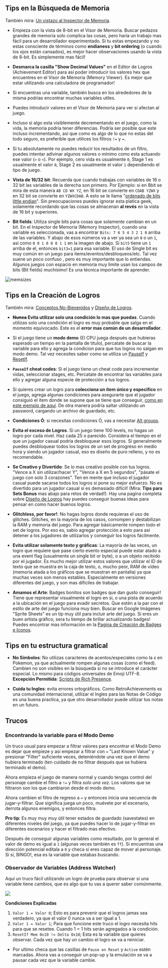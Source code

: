 ## Tips en la Búsqueda de Memoria

También mira: [Un vistazo al Inspector de Memoria](/es/developer-docs/memory-inspector.html).

- Empieza con la vista de 8-bit en el Visor de Memoria. Buscar pedazos grandes de memoria solo complica las cosas, pero haría un trabajo mas fácil para un desarrollador experimentado. Si tu estas empezando y no estas consciente de términos como **endianess** y **bit ordering** (o cuando los ojos están cansados), es mejor hacer observaciones usando la vista de 8-bit. Es simplemente mas fácil!

- **Desmarca la casilla "Show Decimal Values"** en el Editor de Logros (Achievement Editor) para así poder introducir los valores hex que encuentres en el Visor de Memoria (Memory Viewer). Es mejor que estar utilizando una calculadora de programador!

- Si encuentras una variable, también busca en los alrededores de la misma podrías encontrar muchas variables utiles.

- Puedes introducir valores en el Visor de Memoria para ver si afectan al juego.

- Incluso si algo esta visiblemente decrementando en el juego, como la vida, la memoria podría tener diferencias. Podría ser posible que este incluso incrementando, así que como es algo de lo que no estas del todo seguro, es preferible que utilices los filtros `!=` y `=`.

- Si tu absolutamente no puedes reducir los resultados de un filtro, puedes intentar adivinar algunos valores o mínimo como esta actuando ese valor (`>` o `<`). Por ejemplo, cero vida es usualmente `0`, Stage 1 es usualmente el valor `0`, Stage 2 es usualmente el valor `1` dependiendo el tipo de juego.

- **Vista de 16/32 bit**: Recuerda que cuando trabajas con variables de 16 o 32 bit las variables de la derecha son primero. Por Ejemplo: si en 8bit se mira de esta manera `AB CD WX YZ`, en 16 bit se convierte en `CDAB YZWX` y en 32 bit se convierte en `YZWXCDAB`. A esto se le llama "[ordenado de bits little endian](https://es.wikipedia.org/wiki/Little_endian)". Sin preocupaciones puedes ignorar esta platica geek, solamente recordando que las cosas se almacenan **al revés** en la vista de 16 bit y superiores.

- **Bit fields**: Utiliza single bits para cosas que solamente cambian en un bit. En el Inspector de Memoria (Memory Inspector), cuando una variable es seleccionada, vas a encontrar `Bits: 7 6 5 4 3 2 1 0` arriba de las variables. Y abajo de esos números va a ver ya sea un `0` o un `1`, así como `0 0 1 0 0 0 1 1` en la imagen de abajo. Si `bit5` tiene un `1` arriba de el, entonces `bit3=1` para esa variable. El uso de Single bit es muy común en un juego para items/eventos/desbloqueos/etc. Tal vez suene un poco confuso , pero es muy importante que lo entiendas. Algunos juegos con espacio en memoria muy limite usan los campos de bits (Bit fields) muchísimo! Es una técnica importante de aprender.

![memsizes](https://user-images.githubusercontent.com/32680403/45276439-8cbf6580-b47f-11e8-803c-7e7e391a9e55.png)

## Tips en la Creación de Logros

También mira: [Conceptos No-Bievenidos](/es/guidelines/developers/code-of-conduct.html#conceptos-no-bienvenidos) y [Diseño de Logros](/es/developer-docs/achievement-design.html).

- **~~Nunca~~ Evita utilizar solo una condición lo mas que puedas**. Cuando utilizas solo una condición el logro es muy probable que salga en el momento equivocado. Este es el **error mas común de un desarrollador**.

- Si el juego tiene un **modo demo** (El CPU juega después que hubieras esperado un tiempo en la pantalla de titulo), percatate de buscar la variable para ello y agrega la condicion para que tus logros no salgan en modo demo. Tal vez necesites saber como se utiliza un [PauseIf](/es/orphaned/achievement-logic-features.html#pauseif) y [ResetIf](/es/orphaned/achievement-logic-features.html#resetif).

- **`PauseIf` cheat codes**: Si el juego tiene un cheat code para incrementar vidas, seleccionar stages, etc. Percatate de encontrar las variables para ello y agregar alguna especie de protección a tus logros.

- Si quieres crear un logro para **colecciona un ítem único y especifico** en el juego, agrega algunas condiciones para asegurarte que el jugador consiguió el ítem donde se supone que se tiene que conseguir, [como en este ejemplo de aquí](/es/developer-docs/achievement-templates.html#colecciona-un-item-en-un-nivel-en-especifico). De otra manera podría saltar utilizando un password, cargando un archivo de guardado, etc.

- **Condiciones Ó**: si necesitas condiciones Ó, vas a necesitar [Alt groups](/es/orphaned/achievement-logic-features.html#alt-groups).

- **Evita el exceso de Logros**. Si un juego tiene 100 levels, no hagas un logro por cada nivel. Haz cada 25 o parecido. Considera el tiempo en el que un jugador casual podría desbloquear esos logros. Si generalmente puedes desbloquear todos los logros de un set de progreso en medio hora y siendo un jugador casual, eso es diseño de puro relleno, y no es recomendable.

- **Se Creativo y Divertido**: Se lo mas creativo posible con tus logros. "Vence a X sin utilizar/hacer Y", "Vence a X en 5 segundos", "pásate el juego con solo 3 corazones". Ten en mente que incluso el jugador casual puede sacarse todos los logros si pone su mejor esfuerzo. No es divertido para un jugador casual si es demasiado difícil! (Mira: **Tips para Sets Bonus** mas abajo para retos de verdad!). Hay una pagina completa sobre [Diseño de Logros](/es/developer-docs/achievement-design.html) hay puedes conseguir buenas ideas para pensar en como hacer buenos logros.

- **Glitchless, por favor!**: No hagas logros donde requieras el uso de glitches. Glitches, en la mayoría de los casos, corrompen y destabilizan la RAM y memoria del juego. Para agregar básicamente rompen todo el set de logros. Por eso es, sabio agregar protección a esto para así detener a los jugadores de utilizarlos y conseguir los logros fácilmente.

- **Evita utilizar solamente texto y gráficas**: La mayoría de las veces, un logro que requiere que pase cierto evento especial puede estar atado a una event flag (usualmente un single bit or byte), o a un objeto recibido por el jugador. Es mucho mejor utilizar estos valores que utilizar el ID de texto que se muestra en la caja de texto, o, mucho peor, RAM de vídeo (memoria atada a los gráficos que se muestran en pantalla) ya que muchas veces son menos estables. Especialmente en versiones diferentes del juego, y son mas difíciles de trabajar.

- **Amamos el Arte**: Badges bonitos son badges que dan gusto conseguir! Tiene que representar visualmente el logro en si, o una pista de acuerdo a la ubicación en el juego para evadir secretos. Que estén a la par con el estilo de arte del juego funciona muy bien. Buscar en Google Imágenes "Sprite Sheets" es un tip muy útil para incluir arte del juego. Si eres un buen artista gráfico, sera tu tiempo de brillar actualizando badges! Puedes encontrar mas información en la [Pagina de Creación de Badges e Iconos](/es/guidelines/content/badge-and-icon-guidelines.html).

## Tips en tu estructura gramatical

- **No Símbolos**: No utilizas caracteres de acentos/especiales como la `é` en Pokemon, ya que actualmente rompen algunas cosas (como el feed). Cambien no son visibles en la búsqueda si no se introduce el carácter especial. Lo mismo para códigos universales de Emoji UTF-8. **Excepción Permitida**: [Scripts de Rich Presence](/es/developer-docs/rich-presence.html).

- **Cuida tu Ingles**: evita errores ortográficos. Como RetroAchievements es una comunidad internacional, utilizar el Ingles para las Notas de Código es una buena practica, ya que otro desarrollador puede utilizar tus notas en un futuro.

## Trucos

### Encontrando la variable para el Modo Demo

Un truco usual para empezar a filtrar valores para encontrar el Modo Demo es dejar que empieze y asi empezar a filtrar con `=` "Last Known Value" y presionar "Filter" suficiente veces, deteniéndote una vez que el demo hubiera terminado (ten cuidado de no filtrar después que se hubiera terminado el demo).

Ahora empieza el juego de manera normal y cuando tengas control del personaje cambie el filtro a `!=` y filtra _solo una vez_. Los valores que se filtraron son los que cambiaron desde el modo demo.

Ahora cambien el filtro de regreso a `=` y entonces inicia una secuencia de jugar-y-filtrar. Que significa juega un poco, muévete por el escenario, derrota algunos enemigos, y entonces filtra.

**Pro tip**: Es muy muy muy útil tener estados de guardado (savestates) en diferentes niveles del juego, ya que puedes hacer lo de jugar-y-filtrar en diferentes escenarios y hacer el filtrado mas efectivo.

Después de conseguir algunas variables como resultado, por lo general el valor de demo es igual a `1` (algunas veces también es `ff`). Si encuentras una dirección potencial editala a `0` y checa si eres capaz de mover al personaje. Si sí, BINGO!, esa es la variable que estabas buscando.

### Observador de Variables (Address Watcher)

Aquí un truco fácil utilizando un logro de prueba para observar si una variable tiene cambios, que es algo que tu vas a querer saber comúnmente.

![](https://user-images.githubusercontent.com/32706333/51081767-dbdb0880-16b4-11e9-9672-4b39721accd3.png)

**Condiciones Explicadas**

1. `Valor 1 = Valor 0`; Esto es para prevenir que el logros jamas sea verdadero, ya que el valor 0 nunca va a ser igual a 1.
2. `Valor 1 = Valor 1`; Para que funcione este truco el logro necesita hits para que se resetee. Cuando 1 = 1 hits serán agregados a la condición.
3. `ResetIf Mem 0x10 != Delta 0x10`; Esta es la variable que quieres observar. Cada vez que hay un cambio el logro se va a reiniciar.

- Por ultimo checa que las casillas de `Pause on Reset` y `Active` estén marcadas. Ahora vas a conseguir un pop-up y la emulación se va a pausar cada vez que la variable cambie.
